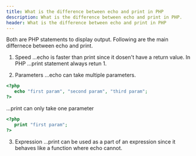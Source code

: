 ```yaml
---
title: What is the difference between echo and print in PHP
description: What is the difference between echo and print in PHP.
header: What is the difference between echo and print in PHP
---
```

Both are PHP statements to display output. Following are the main
differnece between echo and print.

1. Speed
...echo is faster than print since it dosen't have a return value. In PHP
...print statement always retun 1.

2. Parameters
...echo can take multiple parameters.

```php
<?php 
   echo "first param", "second param", "third param";
?>
```
...print can only take one parameter

```php
<?php 
   print "first param";
?>
```

3. Expression
...print can be used as a part of an expression since it behaves like a function where echo cannot.

